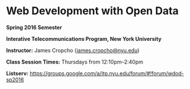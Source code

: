 # Web Development with Open Data

**Spring 2016 Semester**

**Interative Telecommunications Program, New York University**

**Instructor:** James Cropcho (james.cropcho@nyu.edu)

**Class Session Times:** Thursdays from 12:10pm–2:40pm

**Listserv:** https://groups.google.com/a/itp.nyu.edu/forum/#!forum/wdod-sp2016
